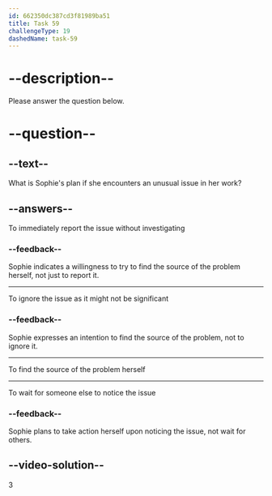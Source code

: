 ```yaml
---
id: 662350dc387cd3f81989ba51
title: Task 59
challengeType: 19
dashedName: task-59
---
```


<!--
AUDIO REFERENCE:
Sophie: I see. So, if I notice anything unusual, I should try to find the source of the problem, right?
-->

# --description--

Please answer the question below.

# --question--

## --text--

What is Sophie's plan if she encounters an unusual issue in her work?

## --answers--

To immediately report the issue without investigating

### --feedback--

Sophie indicates a willingness to try to find the source of the problem herself, not just to report it.

---

To ignore the issue as it might not be significant

### --feedback--

Sophie expresses an intention to find the source of the problem, not to ignore it.

---

To find the source of the problem herself

---

To wait for someone else to notice the issue

### --feedback--

Sophie plans to take action herself upon noticing the issue, not wait for others.

## --video-solution--

3
